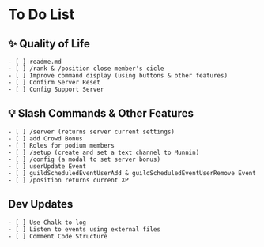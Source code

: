 # To Do List

## ✨ Quality of Life
    - [ ] readme.md
    - [ ] /rank & /position close member's cicle
    - [ ] Improve command display (using buttons & other features)
    - [ ] Confirm Server Reset
    - [ ] Config Support Server

## 💡 Slash Commands & Other Features
    - [ ] /server (returns server current settings)
    - [ ] add Crowd Bonus
    - [ ] Roles for podium members
    - [ ] /setup (create and set a text channel to Munnin)
    - [ ] /config (a modal to set server bonus)
    - [ ] userUpdate Event
    - [ ] guildScheduledEventUserAdd & guildScheduledEventUserRemove Event
    - [ ] /position returns current XP

## Dev Updates
    - [ ] Use Chalk to log
    - [ ] Listen to events using external files
    - [ ] Comment Code Structure